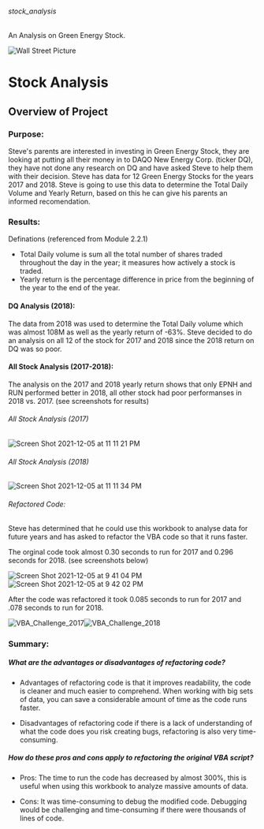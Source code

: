 ###### stock_analysis
An Analysis on Green Energy Stock.

![Wall Street Picture](https://user-images.githubusercontent.com/93900628/144791424-8e4b48e5-2006-4e82-896c-bdb8c6905fe2.jpeg)

# Stock Analysis

## Overview of Project

### Purpose:
Steve's parents are interested in investing in Green Energy Stock, they are looking at putting all their money in to DAQO New Energy Corp. (ticker DQ), they have not done any research on DQ and have asked Steve to help them with their decision. Steve has data for 12 Green Energy Stocks for the years 2017 and 2018. Steve is going to use this data to determine the Total Daily Volume and Yearly Return, based on this he can give his parents an informed recomendation.

### Results:

Definations (referenced from Module 2.2.1)

 - Total Daily volume is sum all the total number of shares traded throughout the day in the year; it measures how actively a stock is traded. 
 - Yearly return is the percentage difference in price from the beginning of the year to the end of the year.

#### DQ Analysis (2018):
The data from 2018 was used to determine the Total Daily volume which was almost 108M as well as the yearly return of -63%. Steve decided to do an analysis on all 12 of the stock for 2017 and 2018 since the 2018 return on DQ was so poor.

#### All Stock Analysis (2017-2018):

The analysis on the 2017 and 2018 yearly return shows that only EPNH and RUN performed better in 2018, all other stock had poor performanses in 2018 vs. 2017. (see screenshots for results)

###### All Stock Analysis (2017)
![Screen Shot 2021-12-05 at 11 11 21 PM](https://user-images.githubusercontent.com/93900628/144792190-964502c4-5e73-424f-b5f2-fb831ed9a635.png) 

###### All Stock Analysis (2018)
![Screen Shot 2021-12-05 at 11 11 34 PM](https://user-images.githubusercontent.com/93900628/144792210-ee0a0c52-760c-4c6d-b119-2d57d6afac31.png)

###### Refactored Code:
Steve has determined that he could use this workbook to analyse data for future years and has asked to refactor the VBA code so that it runs faster.

The orginal code took almost 0.30 seconds to run for 2017 and 0.296 seconds for 2018. (see screenshots below)

![Screen Shot 2021-12-05 at 9 41 04 PM](https://user-images.githubusercontent.com/93900628/144794000-1794d49c-ee61-4df3-a0d2-824e6b8861d8.png)![Screen Shot 2021-12-05 at 9 42 02 PM](https://user-images.githubusercontent.com/93900628/144794048-34788b67-bd96-4512-a40a-abfa180835b0.png)

After the code was refactored it took 0.085 seconds to run for 2017 and .078 seconds to run for 2018.

![VBA_Challenge_2017](https://user-images.githubusercontent.com/93900628/144794524-b2a681c2-e56d-4446-ba80-ad4604d091bc.png)![VBA_Challenge_2018](https://user-images.githubusercontent.com/93900628/144794540-98062c34-18fb-48c9-9560-5f3ec23ecda1.png)

#####

### Summary:
##### What are the advantages or disadvantages of refactoring code?
- Advantages of refactoring code is that it improves readability, the code is cleaner and much easier to comprehend. When working with big sets of data, you can save a considerable amount of time as the code runs faster.

-  Disadvantages of refactoring code if there is a lack of understanding of what the code does you risk creating bugs, refactoring is also very time-consuming.

##### How do these pros and cons apply to refactoring the original VBA script?
- Pros: The time to run the code has decreased by almost 300%, this is useful when using this workbook to analyze massive amounts of data.

- Cons: It was time-consuming to debug the modified code. Debugging would be challenging and time-consuming if there were thousands of lines of code. 
